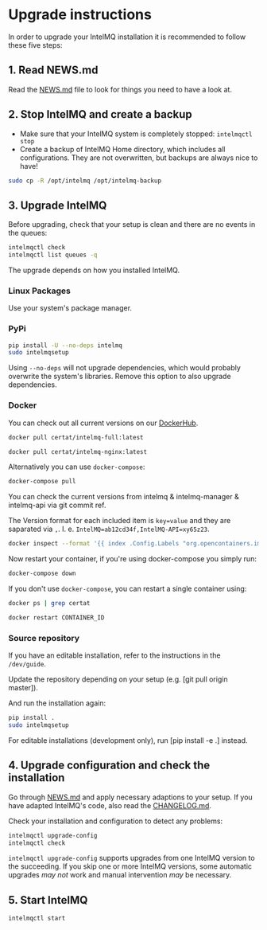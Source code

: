 <!-- comment
   SPDX-FileCopyrightText: 2015-2023 Sebastian Wagner, Filip Pokorný
   SPDX-License-Identifier: AGPL-3.0-or-later
-->


# Upgrade instructions

In order to upgrade your IntelMQ installation it is recommended to follow these five steps:

## 1. Read NEWS.md

Read the
[NEWS.md](https://github.com/certtools/intelmq/blob/develop/NEWS.md)
file to look for things you need to have a look at.

## 2. Stop IntelMQ and create a backup

- Make sure that your IntelMQ system is completely stopped: `intelmqctl stop`
- Create a backup of IntelMQ Home directory, which includes all configurations. They are not overwritten, but backups are always nice to have!

```bash
sudo cp -R /opt/intelmq /opt/intelmq-backup
```

## 3. Upgrade IntelMQ

Before upgrading, check that your setup is clean and there are no events
in the queues:

```bash
intelmqctl check
intelmqctl list queues -q
```

The upgrade depends on how you installed IntelMQ.

### Linux Packages

Use your system's package manager.

### PyPi

```bash
pip install -U --no-deps intelmq
sudo intelmqsetup
```

Using `--no-deps` will not upgrade dependencies, which would probably overwrite the system's libraries. Remove this option to
also upgrade dependencies.

### Docker

You can check out all current versions on our [DockerHub](https://hub.docker.com/r/certat/intelmq-full).

```bash
docker pull certat/intelmq-full:latest

docker pull certat/intelmq-nginx:latest
```

Alternatively you can use `docker-compose`:

```bash
docker-compose pull
```

You can check the current versions from intelmq & intelmq-manager & intelmq-api via git commit ref.

The Version format for each included item is `key=value` and they are saparated via `,`. I. e. `IntelMQ=ab12cd34f,IntelMQ-API=xy65z23`.

```bash
docker inspect --format '{{ index .Config.Labels "org.opencontainers.image.version" }}' intelmq-full:latest
```

Now restart your container, if you're using docker-compose you simply run:

```bash
docker-compose down
```

If you don't use `docker-compose`, you can restart a single container using:

```bash
docker ps | grep certat

docker restart CONTAINER_ID
```

### Source repository

If you have an editable installation, refer to the instructions in the
`/dev/guide`.

Update the repository depending on your setup (e.g. [git pull origin
master]).

And run the installation again:

```bash
pip install .
sudo intelmqsetup
```

For editable installations (development only), run [pip install -e
.] instead.

## 4. Upgrade configuration and check the installation

Go through
[NEWS.md](https://github.com/certtools/intelmq/blob/develop/NEWS.md) and
apply necessary adaptions to your setup. If you have adapted IntelMQ's
code, also read the
[CHANGELOG.md](https://github.com/certtools/intelmq/blob/develop/CHANGELOG.md).

Check your installation and configuration to detect any problems:

```bash
intelmqctl upgrade-config
intelmqctl check
```

`intelmqctl upgrade-config` supports upgrades from one IntelMQ version
to the succeeding. If you skip one or more IntelMQ versions, some
automatic upgrades *may not* work and manual intervention *may* be
necessary.

## 5. Start IntelMQ

```bash
intelmqctl start
```

